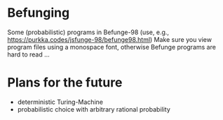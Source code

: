 # Befunging
Some (probabilistic) programs in Befunge-98 (use, e.g., https://purkka.codes/jsfunge-98/befunge98.html)
Make sure you view program files using a monospace font, otherwise Befunge programs are hard to read ...

# Plans for the future
- deterministic Turing-Machine
- probabilistic choice with arbitrary rational probability